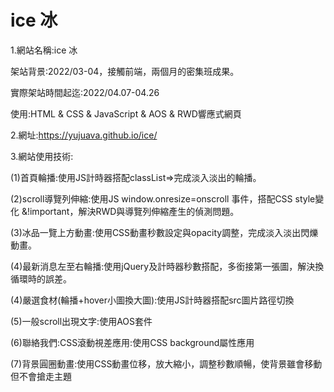 # ice 冰

1.網站名稱:ice 冰<br>

  架站背景:2022/03-04，接觸前端，兩個月的密集班成果。<br>
  
  實際架站時間起迄:2022/04.07-04.26<br>
  
  使用:HTML & CSS & JavaScript & AOS & RWD響應式網頁<br>
  
2.網址:https://yujuava.github.io/ice/<br>

3.網站使用技術:<br>

(1)首頁輪播:使用JS計時器搭配classList=>完成淡入淡出的輪播。<br>

(2)scroll導覽列伸縮:使用JS window.onresize=onscroll 事件，搭配CSS style變化 &!important，解決RWD與導覽列伸縮產生的偵測問題。<br>

(3)冰品一覽上方動畫:使用CSS動畫秒數設定與opacity調整，完成淡入淡出閃爍動畫。<br>

(4)最新消息左至右輪播:使用jQuery及計時器秒數搭配，多銜接第一張圖，解決換循環時的誤差。<br>

(4)嚴選食材(輪播+hover小圖換大圖):使用JS計時器搭配src圖片路徑切換<br>

(5)一般scroll出現文字:使用AOS套件<br>

(6)聯絡我們:CSS滾動視差應用:使用CSS background屬性應用<br>

(7)背景圓圈動畫:使用CSS動畫位移，放大縮小，調整秒數順暢，使背景雖會移動但不會搶走主題<br>
